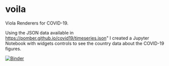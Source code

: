 # voila
Viola Renderers for COVID-19.

Using the JSON data available in https://pomber.github.io/covid19/timeseries.json" I created a Jupyter Notebook with widgets controls to see the country data about the COVID-19 figures.

[![Binder](https://mybinder.org/badge_logo.svg)](https://mybinder.org/v2/gh/lmunoz75/voila/master?urlpath=%2Fvoila%2Frender%2Fpath%2Fto%2FCOVID-19_Data_Country.ipynb)
